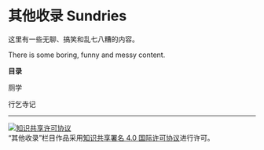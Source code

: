 # 其他收录 Sundries

这里有一些无聊、搞笑和乱七八糟的内容。

There is some boring, funny and messy content.

**目录**

厕学

行乞寺记

---

<a rel="license" href="http://creativecommons.org/licenses/by/4.0/"><img alt="知识共享许可协议" style="border-width:0" src="https://i.creativecommons.org/l/by/4.0/88x31.png" /></a><br />“其他收录”栏目作品采用<a rel="license" href="http://creativecommons.org/licenses/by/4.0/">知识共享署名 4.0 国际许可协议</a>进行许可。
